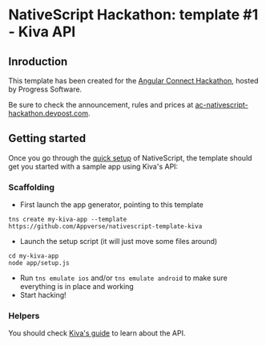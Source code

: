 # NativeScript Hackathon: template #1 - Kiva API

## Inroduction
This template has been created for the [Angular Connect Hackathon](http://angularconnect.com/2016/extras/), hosted by Progress Software.

Be sure to check the announcement, rules and prices at [ac-nativescript-hackathon.devpost.com](http://ac-nativescript-hackathon.devpost.com/).

## Getting started

Once you go through the [quick setup](http://docs.nativescript.org/angular/start/quick-setup.html) of NativeScript, the template should get you started with a sample app using Kiva's API:

### Scaffolding
- First launch the app generator, pointing to this template
```
tns create my-kiva-app --template https://github.com/Appverse/nativescript-template-kiva
```
- Launch the setup script (it will just move some files around)
```
cd my-kiva-app
node app/setup.js
```
- Run ```tns emulate ios``` and/or ```tns emulate android``` to make sure everything is in place and working
- Start hacking!

### Helpers
You should check [Kiva's guide](https://build.kiva.org/) to learn about the API.